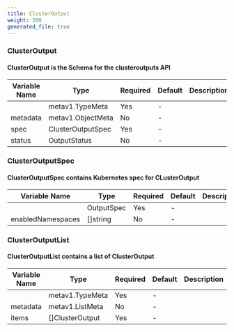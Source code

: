 ```yaml
---
title: ClusterOutput
weight: 200
generated_file: true
---
```


### ClusterOutput
#### ClusterOutput is the Schema for the clusteroutputs API

| Variable Name | Type | Required | Default | Description |
|---|---|---|---|---|
|  | metav1.TypeMeta | Yes | - |  |
| metadata | metav1.ObjectMeta | No | - |  |
| spec | ClusterOutputSpec | Yes | - |  |
| status | OutputStatus | No | - |  |
### ClusterOutputSpec
#### ClusterOutputSpec contains Kubernetes spec for CLusterOutput

| Variable Name | Type | Required | Default | Description |
|---|---|---|---|---|
|  | OutputSpec | Yes | - |  |
| enabledNamespaces | []string | No | - |  |
### ClusterOutputList
#### ClusterOutputList contains a list of ClusterOutput

| Variable Name | Type | Required | Default | Description |
|---|---|---|---|---|
|  | metav1.TypeMeta | Yes | - |  |
| metadata | metav1.ListMeta | No | - |  |
| items | []ClusterOutput | Yes | - |  |

